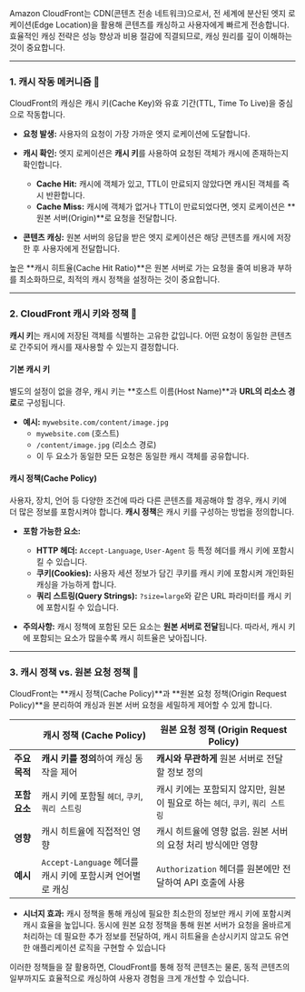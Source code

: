  
Amazon CloudFront는 CDN(콘텐츠 전송 네트워크)으로서, 전 세계에 분산된 엣지 로케이션(Edge Location)을 활용해 콘텐츠를 캐싱하고 사용자에게 빠르게 전송합니다. 효율적인 캐싱 전략은 성능 향상과 비용 절감에 직결되므로, 캐싱 원리를 깊이 이해하는 것이 중요합니다.

---

### 1. 캐시 작동 메커니즘 🔄

CloudFront의 캐싱은 캐시 키(Cache Key)와 유효 기간(TTL, Time To Live)을 중심으로 작동합니다.

- **요청 발생:** 사용자의 요청이 가장 가까운 엣지 로케이션에 도달합니다.

- **캐시 확인:** 엣지 로케이션은 **캐시 키**를 사용하여 요청된 객체가 캐시에 존재하는지 확인합니다.
    - **Cache Hit:** 캐시에 객체가 있고, TTL이 만료되지 않았다면 캐시된 객체를 즉시 반환합니다.
    - **Cache Miss:** 캐시에 객체가 없거나 TTL이 만료되었다면, 엣지 로케이션은 **원본 서버(Origin)**로 요청을 전달합니다.

- **콘텐츠 캐싱:** 원본 서버의 응답을 받은 엣지 로케이션은 해당 콘텐츠를 캐시에 저장한 후 사용자에게 전달합니다.

높은 **캐시 히트율(Cache Hit Ratio)**은 원본 서버로 가는 요청을 줄여 비용과 부하를 최소화하므로, 최적의 캐시 정책을 설정하는 것이 중요합니다.

---

### 2. CloudFront 캐시 키와 정책 🔑

**캐시 키**는 캐시에 저장된 객체를 식별하는 고유한 값입니다. 어떤 요청이 동일한 콘텐츠로 간주되어 캐시를 재사용할 수 있는지 결정합니다.

#### 기본 캐시 키

별도의 설정이 없을 경우, 캐시 키는 **호스트 이름(Host Name)**과 **URL의 리소스 경로**로 구성됩니다.

- **예시:** `mywebsite.com/content/image.jpg`
    - `mywebsite.com` (호스트)
    - `/content/image.jpg` (리소스 경로)
    - 이 두 요소가 동일한 모든 요청은 동일한 캐시 객체를 공유합니다.
#### 캐시 정책(Cache Policy)

사용자, 장치, 언어 등 다양한 조건에 따라 다른 콘텐츠를 제공해야 할 경우, 캐시 키에 더 많은 정보를 포함시켜야 합니다. **캐시 정책**은 캐시 키를 구성하는 방법을 정의합니다.

- **포함 가능한 요소:**
    - **HTTP 헤더:** `Accept-Language`, `User-Agent` 등 특정 헤더를 캐시 키에 포함시킬 수 있습니다.
    - **쿠키(Cookies):** 사용자 세션 정보가 담긴 쿠키를 캐시 키에 포함시켜 개인화된 캐싱을 가능하게 합니다.
    - **쿼리 스트링(Query Strings):** `?size=large`와 같은 URL 파라미터를 캐시 키에 포함시킬 수 있습니다.

- **주의사항:** 캐시 정책에 포함된 모든 요소는 **원본 서버로 전달**됩니다. 따라서, 캐시 키에 포함되는 요소가 많을수록 캐시 히트율은 낮아집니다.

---

### 3. 캐시 정책 vs. 원본 요청 정책 📄

CloudFront는 **캐시 정책(Cache Policy)**과 **원본 요청 정책(Origin Request Policy)**을 분리하여 캐싱과 원본 서버 요청을 세밀하게 제어할 수 있게 합니다.

|           | 캐시 정책 (Cache Policy)                     | 원본 요청 정책 (Origin Request Policy)                 |
| --------- | ---------------------------------------- | ------------------------------------------------ |
| **주요 목적** | **캐시 키를 정의**하여 캐싱 동작을 제어                 | **캐시와 무관하게** 원본 서버로 전달할 정보 정의                    |
| **포함 요소** | 캐시 키에 포함될 `헤더`, `쿠키`, `쿼리 스트링`           | 캐시 키에는 포함되지 않지만, 원본이 필요로 하는 `헤더`, `쿠키`, `쿼리 스트링` |
| **영향**    | 캐시 히트율에 직접적인 영향                          | 캐시 히트율에 영향 없음. 원본 서버의 요청 처리 방식에만 영향              |
| **예시**    | `Accept-Language` 헤더를 캐시 키에 포함시켜 언어별로 캐싱 | `Authorization` 헤더를 원본에만 전달하여 API 호출에 사용         |

- **시너지 효과:** 캐시 정책을 통해 캐싱에 필요한 최소한의 정보만 캐시 키에 포함시켜 캐시 효율을 높입니다. 동시에 원본 요청 정책을 통해 원본 서버가 요청을 올바르게 처리하는 데 필요한 추가 정보를 전달하여, 캐시 히트율을 손상시키지 않고도 유연한 애플리케이션 로직을 구현할 수 있습니다

이러한 정책들을 잘 활용하면, CloudFront를 통해 정적 콘텐츠는 물론, 동적 콘텐츠의 일부까지도 효율적으로 캐싱하여 사용자 경험을 크게 개선할 수 있습니다.